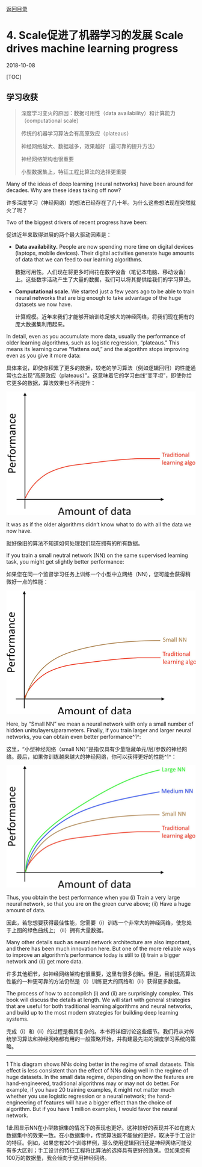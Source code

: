 [返回目录](../MLY_index.html)

# 4. Scale促进了机器学习的发展 Scale drives machine learning progress

2018-10-08

[TOC]

## 学习收获

> 深度学习变火的原因：数据可用性（data availability）和计算能力（computational scale）
>
> 传统的机器学习算法会有高原效应（plateaus）
>
> 神经网络越大、数据越多，效果越好（最可靠的提升方法）
>
> 神经网络架构也很重要
>
> 小型数据集上，特征工程比算法的选择更重要

 

Many of the ideas of deep learning (neural networks) have been around for decades. Why are these ideas taking off now?

许多深度学习（神经网络）的想法已经存在了几十年。为什么这些想法现在突然就火了呢？

Two of the biggest drivers of recent progress have been:

促进近年来取得进展的两个最大驱动因素是：

- **Data availability.** People are now spending more time on digital devices (laptops, mobile devices). Their digital activities generate huge amounts of data that we can feed to our learning algorithms.

  数据可用性。人们现在将更多时间花在数字设备（笔记本电脑、移动设备）上。这些数字活动产生了大量的数据，我们可以将其提供给我们的学习算法。

- **Computational scale.** We started just a few years ago to be able to train neural networks that are big enough to take advantage of the huge datasets we now have.

  计算规模。近年来我们才能够开始训练足够大的神经网络，将我们现在拥有的庞大数据集利用起来。

In detail, even as you accumulate more data, usually the performance of older learning algorithms, such as logistic regression, “plateaus.” This means its learning curve “flattens out,” and the algorithm stops improving even as you give it more data:

具体来说，即使你积累了更多的数据，较老的学习算法（例如逻辑回归）的性能通常也会出现“高原效应（plateaus）”。这意味着它的学习曲线“变平坦”，即使你给它更多的数据，算法效果也不再提升：

![4_performance1](../assets/4_performance1.png)

It was as if the older algorithms didn’t know what to do with all the data we now have.

就好像旧的算法不知道如何处理我们现在拥有的所有数据。

If you train a small neutral network (NN) on the same supervised learning task, you might get slightly better performance:

如果您在同一个监督学习任务上训练一个小型中立网络（NN），您可能会获得稍微好一点的性能：

![4_performance2](../assets/4_performance2.png) 

Here, by “Small NN” we mean a neural network with only a small number of hidden units/layers/parameters. Finally, if you train larger and larger neural networks, you can obtain even better performance^1^:

这里，“小型神经网络（small NN）”是指仅具有少量隐藏单元/层/参数的神经网络。最后，如果你训练越来越大的神经网络，你可以获得更好的性能^1^：

![4_performance3](../assets/4_performance3.png)

Thus, you obtain the best performance when you (i) Train a very large neural network, so that you are on the green curve above; (ii) Have a huge amount of data.

因此，若您想要获得最佳性能，您需要（i）训练一个非常大的神经网络，使您处于上图的绿色曲线上; （ii）拥有大量数据。

Many other details such as neural network architecture are also important, and there has been much innovation here. But one of the more reliable ways to improve an algorithm’s performance today is still to (i) train a bigger network and (ii) get more data.

许多其他细节，如神经网络架构也很重要，这里有很多创新。但是，目前提高算法性能的一种更可靠的方法仍然是（i）训练更大的网络和（ii）获得更多数据。

The process of how to accomplish (i) and (ii) are surprisingly complex. This book will discuss the details at length. We will start with general strategies that are useful for both traditional learning algorithms and neural networks, and build up to the most modern strategies for building deep learning systems.

完成（i）和（ii）的过程是极其复杂的。本书将详细讨论这些细节。我们将从对传统学习算法和神经网络都有用的一般策略开始，并构建最先进的深度学习系统的策略。

----------------------------

1 This diagram shows NNs doing better in the regime of small datasets. This effect is less consistent than the effect of NNs doing well in the regime of huge datasets. In the small data regime, depending on how the features are hand-engineered, traditional algorithms may or may not do better. For example, if you have 20 training examples, it might not matter much whether you use logistic regression or a neural network; the hand-engineering of features will have a bigger effect than the choice of algorithm. But if you have 1 million examples, I would favor the neural network.

1此图显示NN在小型数据集的情况下的表现也更好。这种较好的表现并不如在庞大数据集中的效果一致。在小数据集中，传统算法能不能做的更好，取决于手工设计的特征。例如，如果您有20个训练样例，那么使用逻辑回归还是神经网络可能没有多大区别；手工设计的特征工程将比算法的选择具有更好的效果。但如果您有100万的数据量，我会倾向于使用神经网络。